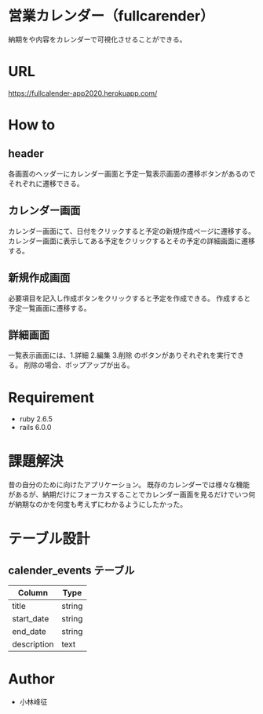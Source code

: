 # 営業カレンダー（fullcarender）
 
納期をや内容をカレンダーで可視化させることができる。
 
# URL
<https://fullcalender-app2020.herokuapp.com/>
# How to

## header
各画面のヘッダーにカレンダー画面と予定一覧表示画面の遷移ボタンがあるのでそれぞれに遷移できる。
## カレンダー画面
カレンダー画面にて、日付をクリックすると予定の新規作成ページに遷移する。
カレンダー画面に表示してある予定をクリックするとその予定の詳細画面に遷移する。
## 新規作成画面
必要項目を記入し作成ボタンをクリックすると予定を作成できる。
作成すると予定一覧画面に遷移する。
## 詳細画面

一覧表示画面には、1.詳細 2.編集 3.削除 のボタンがありそれぞれを実行できる。
削除の場合、ポップアップが出る。

# Requirement

* ruby 2.6.5
* rails 6.0.0

# 課題解決

 昔の自分のために向けたアプリケーション。
 既存のカレンダーでは様々な機能があるが、納期だけにフォーカスすることでカレンダー画面を見るだけでいつ何が納期なのかを何度も考えずにわかるようにしたかった。

# テーブル設計

 ## calender_events テーブル
| Column              | Type   |
| ------------------- | ------ |
| title               | string |
| start_date          | string |
| end_date            | string |
| description         | text   |


# Author
* 小林峰征
